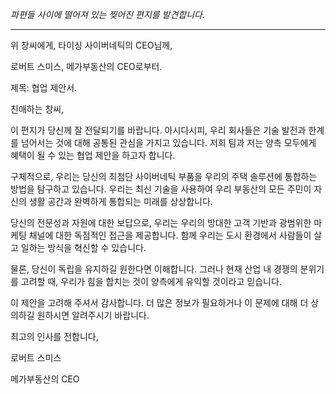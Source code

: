 _파편들 사이에 떨어져 있는 찢어진 편지를 발견합니다._

---

위 창씨에게,
타이싱 사이버네틱의 CEO님께,

로버트 스미스,
메가부동산의 CEO로부터.

제목: 협업 제안서.

친애하는 창씨,

이 편지가 당신께 잘 전달되기를 바랍니다. 아시다시피, 우리 회사들은 기술 발전과 한계를 넘어서는 것에 대해 공통된 관심을 가지고 있습니다. 저희 팀과 저는 양측 모두에게 혜택이 될 수 있는 협업 제안을 하고자 합니다.

구체적으로, 우리는 당신의 최첨단 사이버네틱 부품을 우리의 주택 솔루션에 통합하는 방법을 탐구하고 있습니다. 우리는 최신 기술을 사용하여 우리 부동산의 모든 주민이 자신의 생활 공간과 완벽하게 통합되는 미래를 상상합니다.

당신의 전문성과 자원에 대한 보답으로, 우리는 우리의 방대한 고객 기반과 광범위한 마케팅 채널에 대한 독점적인 접근을 제공합니다. 함께 우리는 도시 환경에서 사람들이 살고 일하는 방식을 혁신할 수 있습니다.

물론, 당신이 독립을 유지하길 원한다면 이해합니다. 그러나 현재 산업 내 경쟁의 분위기를 고려할 때, 우리가 힘을 합치는 것이 양측에게 유익할 것이라고 믿습니다.

이 제안을 고려해 주셔서 감사합니다. 더 많은 정보가 필요하거나 이 문제에 대해 더 상의하길 원하시면 알려주시기 바랍니다.

최고의 인사를 전합니다,

로버트 스미스

메가부동산의 CEO
